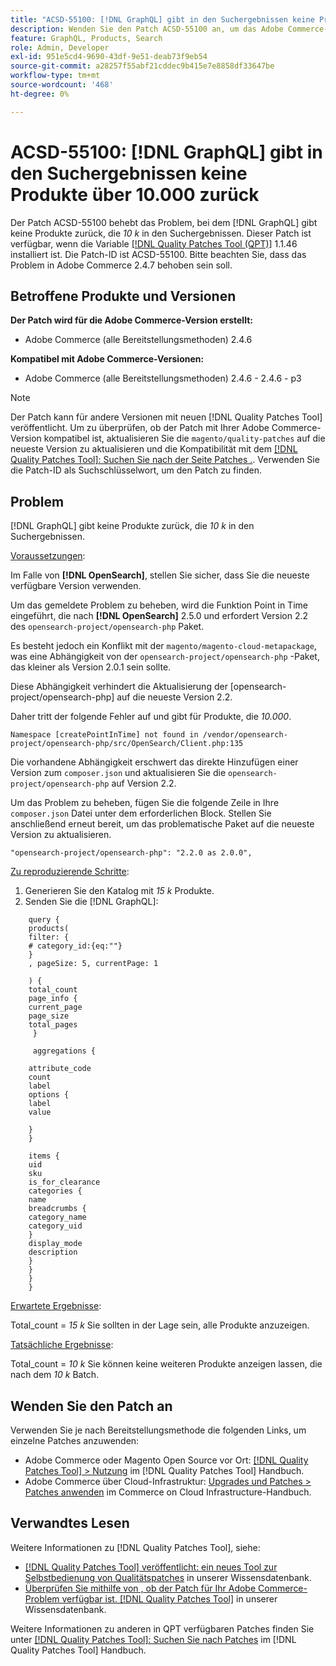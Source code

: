 ```yaml
---
title: "ACSD-55100: [!DNL GraphQL] gibt in den Suchergebnissen keine Produkte zurück, die über 10.000 hinausgehen."
description: Wenden Sie den Patch ACSD-55100 an, um das Adobe Commerce-Problem zu beheben, bei dem die GraphQL in den Suchergebnissen keine Produkte über *10 k* zurückgibt.
feature: GraphQL, Products, Search
role: Admin, Developer
exl-id: 951e5cd4-9690-43df-9e51-deab73f9eb54
source-git-commit: a28257f55abf21cddec9b415e7e8858df33647be
workflow-type: tm+mt
source-wordcount: '468'
ht-degree: 0%

---
```


# ACSD-55100: [!DNL GraphQL] gibt in den Suchergebnissen keine Produkte über 10.000 zurück

Der Patch ACSD-55100 behebt das Problem, bei dem [!DNL GraphQL] gibt keine Produkte zurück, die *10 k* in den Suchergebnissen. Dieser Patch ist verfügbar, wenn die Variable [[!DNL Quality Patches Tool (QPT)]](/help/announcements/adobe-commerce-announcements/magento-quality-patches-released-new-tool-to-self-serve-quality-patches.md) 1.1.46 installiert ist. Die Patch-ID ist ACSD-55100. Bitte beachten Sie, dass das Problem in Adobe Commerce 2.4.7 behoben sein soll.

## Betroffene Produkte und Versionen

**Der Patch wird für die Adobe Commerce-Version erstellt:**

* Adobe Commerce (alle Bereitstellungsmethoden) 2.4.6

**Kompatibel mit Adobe Commerce-Versionen:**

* Adobe Commerce (alle Bereitstellungsmethoden) 2.4.6 - 2.4.6 - p3

>[!NOTE]
>
>Der Patch kann für andere Versionen mit neuen [!DNL Quality Patches Tool] veröffentlicht. Um zu überprüfen, ob der Patch mit Ihrer Adobe Commerce-Version kompatibel ist, aktualisieren Sie die `magento/quality-patches` auf die neueste Version zu aktualisieren und die Kompatibilität mit dem [[!DNL Quality Patches Tool]: Suchen Sie nach der Seite Patches .](https://experienceleague.adobe.com/tools/commerce-quality-patches/index.html). Verwenden Sie die Patch-ID als Suchschlüsselwort, um den Patch zu finden.

## Problem

[!DNL GraphQL] gibt keine Produkte zurück, die *10 k* in den Suchergebnissen.

<u>Voraussetzungen</u>:

Im Falle von **[!DNL OpenSearch]**, stellen Sie sicher, dass Sie die neueste verfügbare Version verwenden.

Um das gemeldete Problem zu beheben, wird die Funktion Point in Time eingeführt, die nach **[!DNL OpenSearch]** 2.5.0 und erfordert Version 2.2 des `opensearch-project/opensearch-php` Paket.

Es besteht jedoch ein Konflikt mit der `magento/magento-cloud-metapackage`, was eine Abhängigkeit von der `opensearch-project/opensearch-php` -Paket, das kleiner als Version 2.0.1 sein sollte.


Diese Abhängigkeit verhindert die Aktualisierung der [opensearch-project/opensearch-php] auf die neueste Version 2.2.

Daher tritt der folgende Fehler auf und gibt für Produkte, die *10.000*.

`Namespace [createPointInTime] not found in /vendor/opensearch-project/opensearch-php/src/OpenSearch/Client.php:135`

Die vorhandene Abhängigkeit erschwert das direkte Hinzufügen einer Version zum `composer.json` und aktualisieren Sie die `opensearch-project/opensearch-php` auf Version 2.2.

Um das Problem zu beheben, fügen Sie die folgende Zeile in Ihre `composer.json` Datei unter dem erforderlichen Block. Stellen Sie anschließend erneut bereit, um das problematische Paket auf die neueste Version zu aktualisieren.

`"opensearch-project/opensearch-php": "2.2.0 as 2.0.0",`

<u>Zu reproduzierende Schritte</u>:

1. Generieren Sie den Katalog mit *15 k* Produkte.
1. Senden Sie die [!DNL GraphQL]:

```
    query {
    products(
    filter: {
    # category_id:{eq:""}
    }
    , pageSize: 5, currentPage: 1

    ) {
    total_count
    page_info {
    current_page
    page_size
    total_pages
     }

     aggregations {

    attribute_code
    count
    label
    options {
    label
    value

    }
    }

    items {
    uid
    sku
    is_for_clearance
    categories {
    name
    breadcrumbs {
    category_name
    category_uid
    }
    display_mode
    description
    }
    }
    }
    }
```

<u>Erwartete Ergebnisse</u>:

Total_count = *15 k*
Sie sollten in der Lage sein, alle Produkte anzuzeigen.

<u>Tatsächliche Ergebnisse</u>:

Total_count = *10 k*
Sie können keine weiteren Produkte anzeigen lassen, die nach dem *10 k* Batch.

## Wenden Sie den Patch an

Verwenden Sie je nach Bereitstellungsmethode die folgenden Links, um einzelne Patches anzuwenden:

* Adobe Commerce oder Magento Open Source vor Ort: [[!DNL Quality Patches Tool] > Nutzung](https://experienceleague.adobe.com/docs/commerce-operations/tools/quality-patches-tool/usage.html) im [!DNL Quality Patches Tool] Handbuch.
* Adobe Commerce über Cloud-Infrastruktur: [Upgrades und Patches > Patches anwenden](https://experienceleague.adobe.com/docs/commerce-cloud-service/user-guide/develop/upgrade/apply-patches.html) im Commerce on Cloud Infrastructure-Handbuch.

## Verwandtes Lesen

Weitere Informationen zu [!DNL Quality Patches Tool], siehe:

* [[!DNL Quality Patches Tool] veröffentlicht: ein neues Tool zur Selbstbedienung von Qualitätspatches](/help/announcements/adobe-commerce-announcements/magento-quality-patches-released-new-tool-to-self-serve-quality-patches.md) in unserer Wissensdatenbank.
* [Überprüfen Sie mithilfe von , ob der Patch für Ihr Adobe Commerce-Problem verfügbar ist. [!DNL Quality Patches Tool]](/help/support-tools/patches-available-in-qpt-tool/check-patch-for-magento-issue-with-magento-quality-patches.md) in unserer Wissensdatenbank.

Weitere Informationen zu anderen in QPT verfügbaren Patches finden Sie unter [[!DNL Quality Patches Tool]: Suchen Sie nach Patches](https://experienceleague.adobe.com/tools/commerce-quality-patches/index.html) im [!DNL Quality Patches Tool] Handbuch.
